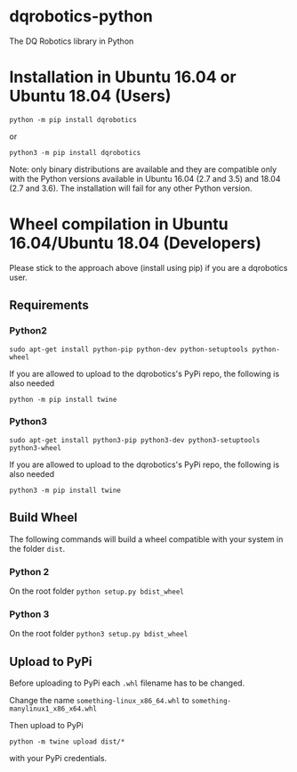 # dqrobotics-python
The DQ Robotics library in Python

# Installation in Ubuntu 16.04 or Ubuntu 18.04 (Users)

`python -m pip install dqrobotics`

or

`python3 -m pip install dqrobotics`

Note: only binary distributions are available and they are compatible only with the Python versions available in Ubuntu 16.04 (2.7 and 3.5) and 18.04 (2.7 and 3.6). The installation will fail for any other Python version.

# Wheel compilation in Ubuntu 16.04/Ubuntu 18.04 (Developers)

Please stick to the approach above (install using pip) if you are a dqrobotics user.

## Requirements
### Python2
`sudo apt-get install python-pip python-dev python-setuptools python-wheel`

If you are allowed to upload to the dqrobotics's PyPi repo, the following is also needed

`python -m pip install twine`

### Python3
`sudo apt-get install python3-pip python3-dev python3-setuptools python3-wheel`

If you are allowed to upload to the dqrobotics's PyPi repo, the following is also needed

`python3 -m pip install twine`

## Build Wheel
The following commands will build a wheel compatible with your system in the folder `dist`.

### Python 2
On the root folder
`python setup.py bdist_wheel`

### Python 3
On the root folder
`python3 setup.py bdist_wheel`

## Upload to PyPi
Before uploading to PyPi each `.whl` filename has to be changed.

Change the name `something-linux_x86_64.whl` to `something-manylinux1_x86_x64.whl`

Then upload to PyPi

`python -m twine upload dist/*`

with your PyPi credentials.
